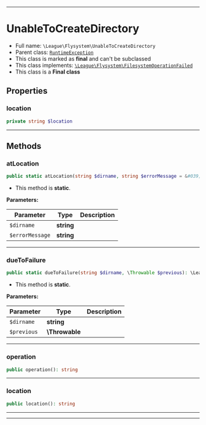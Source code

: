***

# UnableToCreateDirectory

* Full name: `\League\Flysystem\UnableToCreateDirectory`
* Parent class: [`RuntimeException`](../../RuntimeException.md)
* This class is marked as **final** and can't be subclassed
* This class implements:
  [`\League\Flysystem\FilesystemOperationFailed`](./FilesystemOperationFailed.md)
* This class is a **Final class**

## Properties

### location

```php
private string $location
```

***

## Methods

### atLocation

```php
public static atLocation(string $dirname, string $errorMessage = &#039;&#039;): \League\Flysystem\UnableToCreateDirectory
```

* This method is **static**.

**Parameters:**

| Parameter | Type | Description |
|-----------|------|-------------|
| `$dirname` | **string** |  |
| `$errorMessage` | **string** |  |

***

### dueToFailure

```php
public static dueToFailure(string $dirname, \Throwable $previous): \League\Flysystem\UnableToCreateDirectory
```

* This method is **static**.

**Parameters:**

| Parameter | Type | Description |
|-----------|------|-------------|
| `$dirname` | **string** |  |
| `$previous` | **\Throwable** |  |

***

### operation

```php
public operation(): string
```

***

### location

```php
public location(): string
```

***


***

